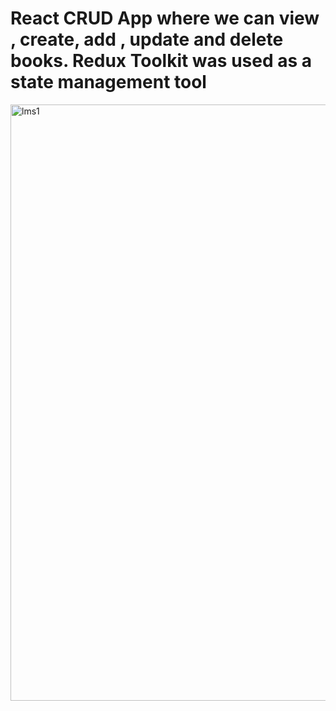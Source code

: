 # React CRUD App where we can view , create, add , update and delete books. Redux Toolkit was used as a state management tool

<img width="954" alt="lms1" src="https://github.com/Jindey014/Library-Management-System/assets/96121491/fcfc8eaf-e415-4988-9909-83be251d6ab7">



